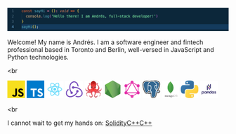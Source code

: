 <!-- ![ My gif ](assets/sayHi.gif) -->
![ My ss ](assets/ss.png)

Welcome! My name is Andrés. I am a software engineer and fintech professional based in Toronto and Berlin, well-versed in JavaScript and Python technologies.

<br<br>

<img src="./assets/js.png" width="40" display="inline-block"> <img src="./assets/typescript.png" width="40" display="inline-block"> <img src="./assets/react.png" width="40" display="inline-block">
<img src="./assets/redux.png" width="40" display="inline-block">
<img src="./assets/49996085.png" width="40" display="inline-block">
<img src="./assets/nodejs.png" width="40" display="inline-block">
<img src="./assets/graphql.png" width="40" display="inline-block">
<img src="./assets/postgresql.png" width="40" display="inline-block">
<img src="./assets/mdb.png" width="40" display="inline-block">
<img src="./assets/python.jpeg" width="40" display="inline-block">
<img src="./assets/pandas.png" width="40" display="inline-block">

<br<br>

I cannot wait to get my hands on:
<a href="https://docs.soliditylang.org/en/v0.8.7/" display="inline-block">Solidity</a><a href="https://www.cplusplus.com/">C++</a><a href="https://www.java.com/">C++</a>

